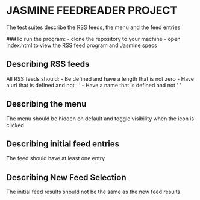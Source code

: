 
# JASMINE FEEDREADER PROJECT


The test suites describe the RSS feeds, the menu and the feed entries

###To run the program:
    - clone the repository to your machine
    - open index.html to view the RSS feed program and Jasmine specs


## Describing RSS feeds

All RSS feeds should:
    - Be defined and have a length that is not zero
    - Have a url that is defined and not ‘ ‘
    - Have a name that is defined and not ‘ ‘


## Describing the menu

The menu should be hidden on default and toggle visibility when the icon is clicked


## Describing initial feed entries

The feed should have at least one entry


## Describing New Feed Selection

The initial feed results should not be the same as the new feed results.
